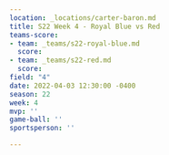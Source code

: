 ```yaml
---
location: _locations/carter-baron.md
title: S22 Week 4 - Royal Blue vs Red
teams-score:
- team: _teams/s22-royal-blue.md
  score: 
- team: _teams/s22-red.md
  score: 
field: "4"
date: 2022-04-03 12:30:00 -0400
season: 22
week: 4
mvp: ''
game-ball: ''
sportsperson: ''

---
```

